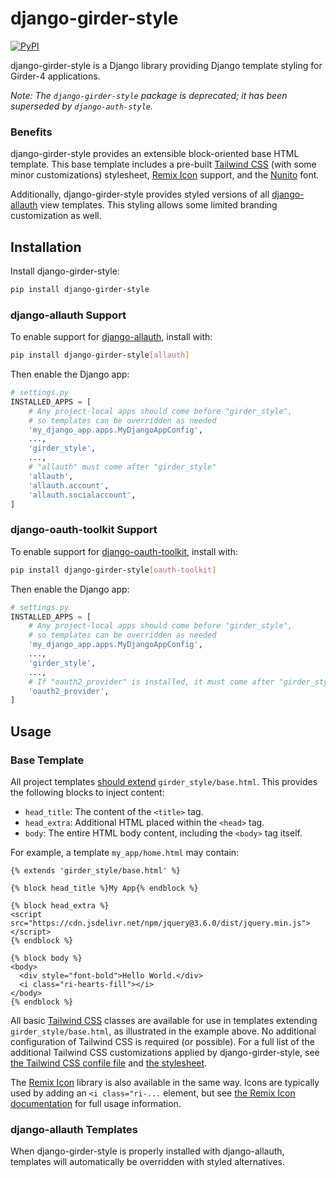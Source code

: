 # django-girder-style
[![PyPI](https://img.shields.io/pypi/v/django-girder-style)](https://pypi.org/project/django-girder-style/)

django-girder-style is a Django library providing
Django template styling for Girder-4 applications.

_Note: The `django-girder-style` package is deprecated;
it has been superseded by `django-auth-style`._

### Benefits
django-girder-style provides an extensible block-oriented base HTML template.
This base template includes
a pre-built [Tailwind CSS](https://tailwindcss.com/) (with some minor customizations) stylesheet,
[Remix Icon](https://remixicon.com/) support,
and the [Nunito](https://fonts.google.com/specimen/Nunito) font.

Additionally, django-girder-style provides styled versions of all
[django-allauth](https://django-allauth.readthedocs.io/) view templates.
This styling allows some limited branding customization as well.

## Installation
Install django-girder-style:
```bash
pip install django-girder-style
```

### django-allauth Support
To enable support for [django-allauth](https://django-allauth.readthedocs.io/),
install with:
```bash
pip install django-girder-style[allauth]
```

Then enable the Django app:
```python
# settings.py
INSTALLED_APPS = [
    # Any project-local apps should come before "girder_style",
    # so templates can be overridden as needed
    'my_django_app.apps.MyDjangoAppConfig',
    ...,
    'girder_style',
    ...,
    # "allauth" must come after "girder_style"
    'allauth',
    'allauth.account',
    'allauth.socialaccount',
]
```

### django-oauth-toolkit Support
To enable support for [django-oauth-toolkit](https://django-oauth-toolkit.readthedocs.io/),
install with:
```bash
pip install django-girder-style[oauth-toolkit]
```

Then enable the Django app:
```python
# settings.py
INSTALLED_APPS = [
    # Any project-local apps should come before "girder_style",
    # so templates can be overridden as needed
    'my_django_app.apps.MyDjangoAppConfig',
    ...,
    'girder_style',
    ...,
    # If "oauth2_provider" is installed, it must come after "girder_style"
    'oauth2_provider',
]
```

## Usage
### Base Template
All project templates
[should extend](https://docs.djangoproject.com/en/3.1/ref/templates/language/#template-inheritance)
`girder_style/base.html`.
This provides the following blocks to inject content:
* `head_title`: The content of the `<title>` tag.
* `head_extra`: Additional HTML placed within the `<head>` tag.
* `body`: The entire HTML body content, including the `<body>` tag itself.

For example, a template `my_app/home.html` may contain:
```django
{% extends 'girder_style/base.html' %}

{% block head_title %}My App{% endblock %}

{% block head_extra %}
<script src="https://cdn.jsdelivr.net/npm/jquery@3.6.0/dist/jquery.min.js"></script>
{% endblock %}

{% block body %}
<body>
  <div style="font-bold">Hello World.</div>
  <i class="ri-hearts-fill"></i>
</body>
{% endblock %}
```

All basic [Tailwind CSS](https://tailwindcss.com/) classes are available for use in templates
extending `girder_style/base.html`, as illustrated in the example above.
No additional configuration of Tailwind CSS is required (or possible).
For a full list of the additional Tailwind CSS customizations applied by django-girder-style,
see [the Tailwind CSS confile file](tailwind/tailwind.config.js) and
[the stylesheet](tailwind/src/styles.scss).

The [Remix Icon](https://remixicon.com/) library is also available in the same way.
Icons are typically used by adding an `<i class="ri-...` element, but see
[the Remix Icon documentation](https://github.com/Remix-Design/remixicon#use) for full usage
information.

### django-allauth Templates
When django-girder-style is properly installed with django-allauth, templates will automatically
be overridden with styled alternatives.
